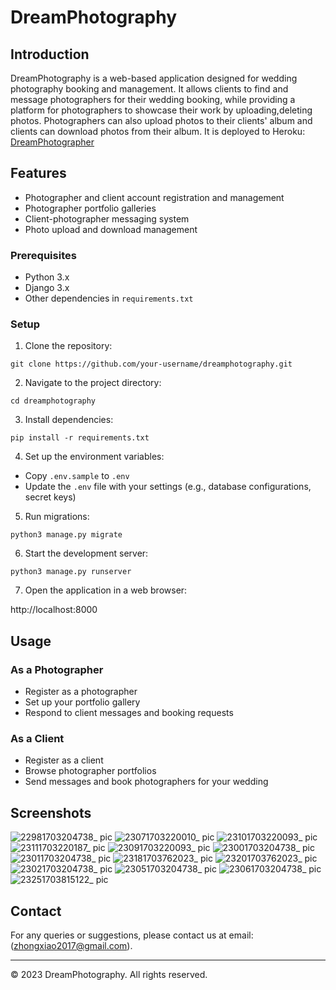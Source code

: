
# DreamPhotography

## Introduction
DreamPhotography is a web-based application designed for wedding photography booking and management. It allows clients to find and message photographers for their wedding booking, while providing a platform for photographers to showcase their work by uploading,deleting photos. Photographers can also upload photos to their clients' album and clients can download photos from their album. It is deployed to Heroku: [DreamPhotographer](https://dreamphotography-f9294ed19bab.herokuapp.com/)

## Features
- Photographer and client account registration and management
- Photographer portfolio galleries
- Client-photographer messaging system
- Photo upload and download management

### Prerequisites
- Python 3.x
- Django 3.x
- Other dependencies in `requirements.txt`

### Setup
1. Clone the repository:

`git clone https://github.com/your-username/dreamphotography.git`

2. Navigate to the project directory:

`cd dreamphotography`

3. Install dependencies:

`pip install -r requirements.txt`

4. Set up the environment variables:
- Copy `.env.sample` to `.env`
- Update the `.env` file with your settings (e.g., database configurations, secret keys)

5. Run migrations:

`python3 manage.py migrate`


6. Start the development server:

`python3 manage.py runserver`


7. Open the application in a web browser:

http://localhost:8000


## Usage

### As a Photographer
- Register as a photographer
- Set up your portfolio gallery
- Respond to client messages and booking requests

### As a Client
- Register as a client
- Browse photographer portfolios
- Send messages and book photographers for your wedding


## Screenshots
![22981703204738_ pic](https://github.com/JennyZhong2022/Dream-Photography/assets/109143979/9861dd46-952d-469f-ac10-3b85e17a1585)
![23071703220010_ pic](https://github.com/JennyZhong2022/Dream-Photography/assets/109143979/afc64eeb-3b47-4da6-9325-a2663e4dad7e)
![23101703220093_ pic](https://github.com/JennyZhong2022/Dream-Photography/assets/109143979/ba296a5a-0eb1-4980-9f67-b186096ee509)
![23111703220187_ pic](https://github.com/JennyZhong2022/Dream-Photography/assets/109143979/fdc20c78-c2ee-4d4b-a47f-0aabbb984af7)
![23091703220093_ pic](https://github.com/JennyZhong2022/Dream-Photography/assets/109143979/5125f069-65e3-4f0e-bc3f-a48c4ba5d4fc)
![23001703204738_ pic](https://github.com/JennyZhong2022/Dream-Photography/assets/109143979/a94470bf-3721-4b94-9d4c-574712370a48)
![23011703204738_ pic](https://github.com/JennyZhong2022/Dream-Photography/assets/109143979/93f2f335-3661-46bd-a3fc-84751f8cc4e1)
![23181703762023_ pic](https://github.com/JennyZhong2022/Dream-Photography/assets/109143979/35e49448-21b4-4e44-87ad-86b8c6a9cae0)
![23201703762023_ pic](https://github.com/JennyZhong2022/Dream-Photography/assets/109143979/5590c199-3028-4f40-b87a-a632941be252)
![23021703204738_ pic](https://github.com/JennyZhong2022/Dream-Photography/assets/109143979/d107e156-de68-4d04-89dd-f41592a88930)
![23051703204738_ pic](https://github.com/JennyZhong2022/Dream-Photography/assets/109143979/bc858e3b-232d-49e9-b802-68c900f40d07)
![23061703204738_ pic](https://github.com/JennyZhong2022/Dream-Photography/assets/109143979/9c9967a5-36cd-4b88-b9ac-2596f4bece91)
![23251703815122_ pic](https://github.com/JennyZhong2022/Dream-Photography/assets/109143979/48f80acb-8421-49dd-8096-f2a62417a4b1)



## Contact
For any queries or suggestions, please contact us at email:(zhongxiao2017@gmail.com).

---

© 2023 DreamPhotography. All rights reserved.
